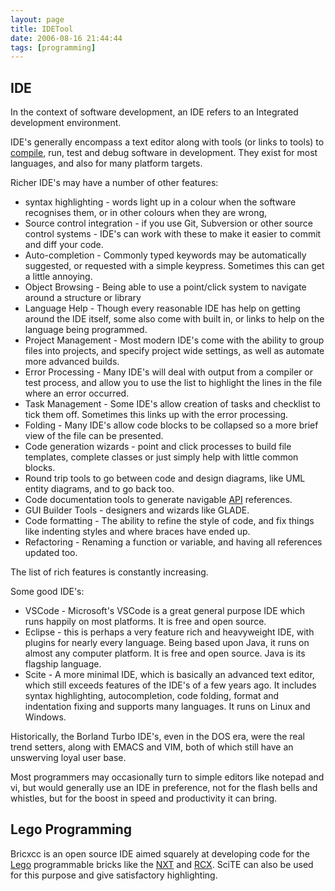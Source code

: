 ```yaml
---
layout: page
title: IDETool
date: 2006-08-16 21:44:44
tags: [programming]
---
```

## IDE

In the context of software development, an IDE refers to an Integrated development environment.

IDE's generally encompass a text editor along with tools (or links to tools) to [compile](/wiki/compile "To convert source code to executable code"), run, test and debug software in development. They exist for most languages, and also for many platform targets.

Richer IDE's may have a number of other features:

* syntax highlighting - words light up in a colour when the software recognises them, or in other colours when they are wrong,
* Source control integration - if you use Git, Subversion or other source control systems - IDE's can work with these to make it easier to commit and diff your code.
* Auto-completion - Commonly typed keywords may be automatically suggested, or requested with a simple keypress. Sometimes this can get a little annoying.
* Object Browsing - Being able to use a point/click system to navigate around a structure or library
* Language Help - Though every reasonable IDE has help on getting around the IDE itself, some also come with built in, or links to help on the language being programmed.
* Project Management - Most modern IDE's come with the ability to group files into projects, and specify project wide settings, as well as automate more advanced builds.
* Error Processing - Many IDE's will deal with output from a compiler or test process, and allow you to use the list to highlight the lines in the file where an error occurred.
* Task Management - Some IDE's allow creation of tasks and checklist to tick them off. Sometimes this links up with the error processing.
* Folding - Many IDE's allow code blocks to be collapsed so a more brief view of the file can be presented.
* Code generation wizards - point and click processes to build file templates, complete classes or just simply help with little common blocks.
* Round trip tools to go between code and design diagrams, like UML entity diagrams, and to go back too.
* Code documentation tools to generate navigable <a href="/wiki/api.html" title="Acronym: Application Programming Interface">API</a> references.
* GUI Builder Tools - designers and wizards like GLADE.
* Code formatting - The ability to refine the style of code, and fix things like indenting styles and where braces have ended up.
* Refactoring - Renaming a function or variable, and having all references updated too.

The list of rich features is constantly increasing.

Some good IDE's:

* VSCode - Microsoft's VSCode is a great general purpose IDE which runs happily on most platforms. It is free and open source.
* Eclipse - this is perhaps a very feature rich and heavyweight IDE, with plugins for nearly every language. Being based upon Java, it runs on almost any computer platform. It is free and open source. Java is its flagship language.
* Scite - A more minimal IDE, which is basically an advanced text editor, which still exceeds features of the IDE's of a few years ago. It includes syntax highlighting, autocompletion, code folding, format and indentation fixing and supports many languages. It runs on Linux and Windows.

Historically, the Borland Turbo IDE's, even in the DOS era, were the real trend setters, along with EMACS and VIM, both of which still have an unswerving loyal user base.

Most programmers may occasionally turn to simple editors like notepad and vi, but would generally use an IDE in preference, not for the flash bells and whistles, but for the boost in speed and productivity it can bring.

## Lego Programming

Bricxcc is an open source IDE aimed squarely at developing code for the <a href="/wiki/lego.html" title="The best known construction toy">Lego</a> programmable bricks like the <a href="/wiki/nxt.html" title="Legos NeXT generation robotics kit">NXT</a> and <a href="/wiki/rcx.html" title="The Lego Robot Command Explorer">RCX</a>. SciTE can also be used for this purpose and give satisfactory highlighting.
